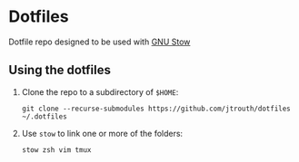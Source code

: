 # Dotfiles

Dotfile repo designed to be used with [GNU Stow](https://www.gnu.org/software/stow/)

## Using the dotfiles

1. Clone the repo to a subdirectory of `$HOME`:
	```shell
	git clone --recurse-submodules https://github.com/jtrouth/dotfiles ~/.dotfiles
	```
2. Use `stow` to link one or more of the folders:
	```shell
	stow zsh vim tmux
	```

